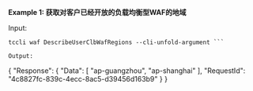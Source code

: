**Example 1: 获取对客户已经开放的负载均衡型WAF的地域**



Input: 

```
tccli waf DescribeUserClbWafRegions --cli-unfold-argument ```

Output: 
```
{
    "Response": {
        "Data": [
            "ap-guangzhou",
            "ap-shanghai"
        ],
        "RequestId": "4c8827fc-839c-4ecc-8ac5-d39456d163b9"
    }
}
```

